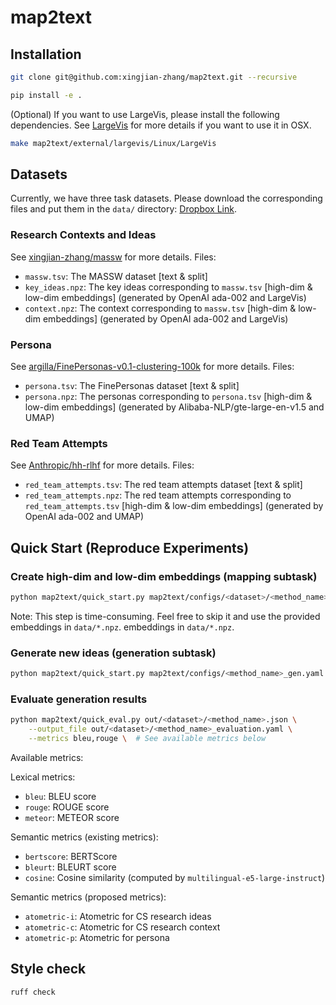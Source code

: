 # map2text

## Installation

```bash
git clone git@github.com:xingjian-zhang/map2text.git --recursive
```

```bash
pip install -e .
```

(Optional) If you want to use LargeVis, please install the following
dependencies. See [LargeVis](map2text/external/largevis/README.md) for more
details if you want to use it in OSX.

```bash
make map2text/external/largevis/Linux/LargeVis
```

## Datasets

Currently, we have three task datasets.
Please download the corresponding files and put them in the `data/` directory:
[Dropbox
Link](https://www.dropbox.com/scl/fo/79c7obtbw9b6venmzq26b/AAaCZEdteHYiC4aJBwzbpwA?rlkey=68vtihs33b2qi0as041vwaxkx&st=5jh50ebp&dl=0).

### Research Contexts and Ideas

See [xingjian-zhang/massw](https://github.com/xingjian-zhang/massw) for more details.
Files:

- `massw.tsv`: The MASSW dataset [text & split]
- `key_ideas.npz`: The key ideas corresponding to `massw.tsv` [high-dim &
  low-dim embeddings] (generated by OpenAI ada-002 and LargeVis)
- `context.npz`: The context corresponding to `massw.tsv` [high-dim &
  low-dim embeddings] (generated by OpenAI ada-002 and LargeVis)

### Persona

See
[argilla/FinePersonas-v0.1-clustering-100k](https://huggingface.co/datasets/argilla/FinePersonas-v0.1-clustering-100k)
for more details.
Files:

- `persona.tsv`: The FinePersonas dataset [text & split]
- `persona.npz`: The personas corresponding to `persona.tsv` [high-dim &
  low-dim embeddings] (generated by Alibaba-NLP/gte-large-en-v1.5 and UMAP)

### Red Team Attempts

See [Anthropic/hh-rlhf](https://huggingface.co/datasets/Anthropic/hh-rlhf) for more details.
Files:

- `red_team_attempts.tsv`: The red team attempts dataset [text & split]
- `red_team_attempts.npz`: The red team attempts corresponding to `red_team_attempts.tsv` [high-dim &
  low-dim embeddings] (generated by OpenAI ada-002 and UMAP)

<!-- ### Prompt Log

See [zhaoyingpan/prompt_log_analysis](https://github.com/zhaoyingpan/prompt_log_analysis)
for more details.
Files:

- `prompt_log.tsv`: The prompt log dataset [text & split]
- `prompt_log.npz`: The prompts corresponding to `prompt_log.tsv` [high-dim &
  low-dim embeddings] (generated by OpenAI ada-002 and UMAP) -->

## Quick Start (Reproduce Experiments)

### Create high-dim and low-dim embeddings (mapping subtask)

```bash
python map2text/quick_start.py map2text/configs/<dataset>/<method_name>_map.yaml
```

Note: This step is time-consuming. Feel free to skip it and use the provided
embeddings in `data/*.npz`.
embeddings in `data/*.npz`.

### Generate new ideas (generation subtask)

```bash
python map2text/quick_start.py map2text/configs/<method_name>_gen.yaml
```

### Evaluate generation results

```bash
python map2text/quick_eval.py out/<dataset>/<method_name>.json \
    --output_file out/<dataset>/<method_name>_evaluation.yaml \
    --metrics bleu,rouge \  # See available metrics below
```

Available metrics:

Lexical metrics:

- `bleu`: BLEU score
- `rouge`: ROUGE score
- `meteor`: METEOR score

Semantic metrics (existing metrics):

- `bertscore`: BERTScore
- `bleurt`: BLEURT score
- `cosine`: Cosine similarity (computed by `multilingual-e5-large-instruct`)

Semantic metrics (proposed metrics):

- `atometric-i`: Atometric for CS research ideas
- `atometric-c`: Atometric for CS research context
- `atometric-p`: Atometric for persona

## Style check

```bash
ruff check
```
